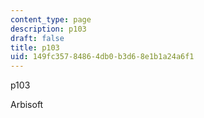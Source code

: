 ```yaml
---
content_type: page
description: p103
draft: false
title: p103
uid: 149fc357-8486-4db0-b3d6-8e1b1a24a6f1
---
```

p103

Arbisoft